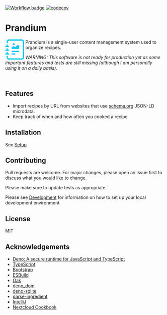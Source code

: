 [![Workflow badge](https://github.com/dhardtke/prandium/actions/workflows/ci.yml/badge.svg)](https://github.com/dhardtke/prandium/actions/workflows/ci.yml)
[![codecov](https://codecov.io/gh/dhardtke/prandium/branch/main/graph/badge.svg?token=SIR9GFWW4V)](https://codecov.io/gh/dhardtke/prandium)

# Prandium

<!--suppress HtmlDeprecatedAttribute -->
<img align="left" src="assets/favicon.svg" width="64" alt="Logo" />

Prandium is a single-user content management system used to organize recipes.

*WARNING: This software is not ready for production yet as some important features and tests are still missing (although I am personally using it
on a daily basis).*

<br clear="left"/>

## Features

- Import recipes by URL from websites that use [schema.org](https://schema.org/) JSON-LD microdata.
- Keep track of when and how often you cooked a recipe

## Installation

See [Setup](docs/setup.md)

## Contributing

Pull requests are welcome. For major changes, please open an issue first to discuss what you would like to change.

Please make sure to update tests as appropriate.

Please see [Development](docs/development.md) for information on how to set up your local development environment.

## License

[MIT](https://choosealicense.com/licenses/mit/)

## Acknowledgements

* [Deno: A secure runtime for JavaScript and TypeScript](https://deno.land/)
* [TypeScript](https://www.typescriptlang.org/)
* [Bootstrap](https://getbootstrap.com/)
* [ESBuild](https://esbuild.github.io/)
* [Oak](https://oakserver.github.io/oak/)
* [deno_dom](https://github.com/b-fuze/deno-dom)
* [deno-sqlite](https://github.com/dyedgreen/deno-sqlite)
* [parse-ingredient](https://jakeboone02.github.io/parse-ingredient/)
* [IntelliJ](https://www.jetbrains.com/idea/)
* [Nextcloud Cookbook](https://github.com/nextcloud/cookbook)
